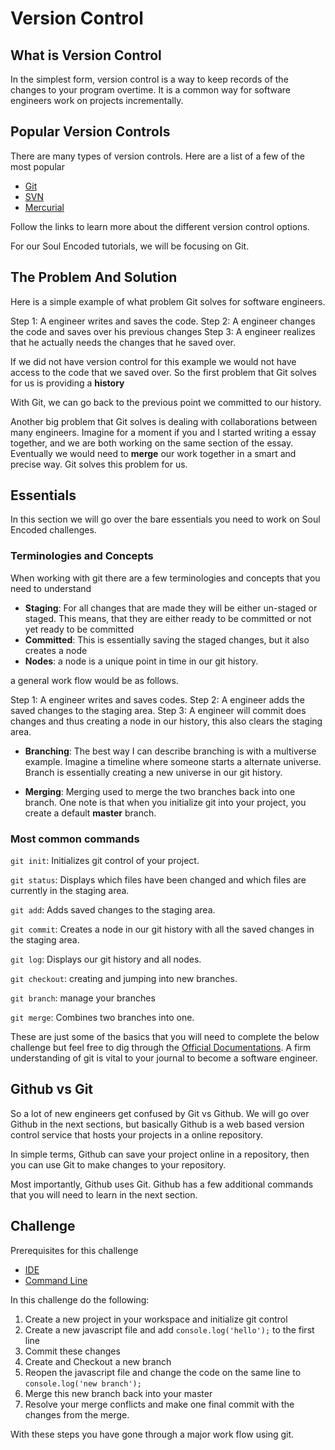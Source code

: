# Version Control

## What is Version Control
In the simplest form, version control is a way to keep records of the changes to your program overtime. It is a common way for software engineers work on projects incrementally.

## Popular Version Controls
There are many types of version controls. Here are a list of a few of the most popular

- [Git](https://en.wikipedia.org/wiki/Git)
- [SVN](https://en.wikipedia.org/wiki/Apache_Subversion)
- [Mercurial](https://en.wikipedia.org/wiki/Mercurial)

Follow the links to learn more about the different version control options.

For our Soul Encoded tutorials, we will be focusing on Git.

## The Problem And Solution
Here is a simple example of what problem Git solves for software engineers.

Step 1: A engineer writes and saves the code.
Step 2: A engineer changes the code and saves over his previous changes
Step 3: A engineer realizes that he actually needs the changes that he saved over.

If we did not have version control for this example we would not have access to the code that we saved over.
So the first problem that Git solves for us is providing a **history**

With Git, we can go back to the previous point we committed to our history.

Another big problem that Git solves is dealing with collaborations between many engineers. Imagine for a moment if you and I started writing a essay together, and we are both working on the same section of the essay. Eventually we would need to **merge** our work together in a smart and precise way. Git solves this problem for us.

## Essentials

In this section we will go over the bare essentials you need to work on Soul Encoded challenges.

### Terminologies and Concepts

When working with git there are a few terminologies and concepts that you need to understand

- **Staging**: For all changes that are made they will be either un-staged or staged. This means, that they are either ready to be committed or not yet ready to be committed
- **Committed**: This is essentially saving the staged changes, but it also creates a node
- **Nodes**: a node is a unique point in time in our git history.  

a general work flow would be as follows.

Step 1: A engineer writes and saves codes.
Step 2: A engineer adds the saved changes to the staging area.
Step 3: A engineer will commit does changes and thus creating a node in our history, this also clears the staging area.

- **Branching**: The best way I can describe branching is with a multiverse example. Imagine a timeline where someone starts a alternate universe. Branch is essentially creating a new universe in our git history.

- **Merging**: Merging used to merge the two branches back into one branch. One note is that when you initialize git into your project, you create a default **master** branch.


### Most common commands
`git init`: Initializes git control of your project.

`git status`: Displays which files have been changed and which files are currently in the staging area.

`git add`: Adds saved changes to the staging area.

`git commit`: Creates a node in our git history with all the saved changes in the staging area.

`git log`: Displays our git history and all nodes.

`git checkout`: creating and jumping into new branches.

`git branch`: manage your branches

`git merge`: Combines two branches into one.

These are just some of the basics that you will need to complete the below challenge but feel free to dig through the [Official Documentations](https://git-scm.com/doc). A firm understanding of git is vital to your journal to become a software engineer.

## Github vs Git
So a lot of new engineers get confused by Git vs Github. We will go over Github in the next sections, but basically Github is a web based version control service that hosts your projects in a online repository.

In simple terms, Github can save your project online in a repository, then you can use Git to make changes to your repository.

Most importantly, Github uses Git. Github has a few additional commands that you will need to learn in the next section.

## Challenge

Prerequisites for this challenge
- [IDE](https://github.com/SoulEncoded/IDE)
- [Command Line]()

In this challenge do the following:

1. Create a new project in your workspace and initialize git control
2. Create a new javascript file and add `console.log('hello');` to the first line
3. Commit these changes
4. Create and Checkout a new branch
5. Reopen the javascript file and change the code on the same line to `console.log('new branch');`
6. Merge this new branch back into your master
7. Resolve your merge conflicts and make one final commit with the changes from the merge.

With these steps you have gone through a major work flow using git.
